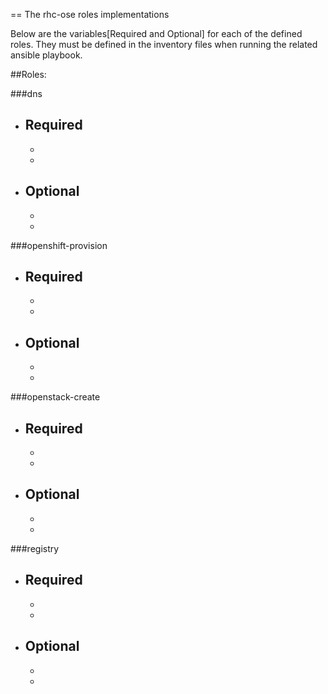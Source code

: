 == The rhc-ose roles implementations

Below are the variables[Required and Optional] for each of the defined roles. They must be defined in the inventory files when running the related ansible playbook.

##Roles:

###dns

  - Required
    -
    -
    -
  - Optional
    -
    -
    -


###openshift-provision

  - Required
    -
    -
    -
  - Optional
    -
    -
    -

###openstack-create

  - Required
    -
    -
    -
  - Optional
    -
    -
    -

###registry

  - Required
    -
    -
    -
  - Optional
    -
    -
    -
